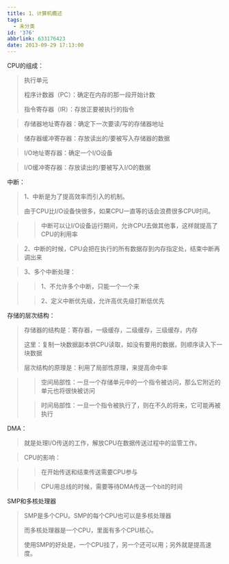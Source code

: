 ```yaml
---
title: 1、计算机概述
tags:
  - 未分类
id: '376'
abbrlink: 633176423
date: 2013-09-29 17:13:00
---
```


CPU的组成：

> 执行单元
> 
> 程序计数器（PC）：确定在内存的那一段开始计数
> 
> 指令寄存器（IR）：存放正要被执行的指令

> 存储器地址寄存器：确定下一次要读/写的存储器地址

> 储存器缓冲寄存器：存放读出的/要被写入存储器的数据

> I/O地址寄存器：确定一个I/O设备

> I/O缓冲寄存器：存放读出的/要被写入I/O的数据

>   

中断：

> 1、中断是为了提高效率而引入的机制。
> 
> 由于CPU比I/O设备快很多，如果CPU一直等的话会浪费很多CPU时间。

> > 中断可以让I/O设备运行期间，允许CPU去做其他事，这样就提高了CPU的利用率

> 2、中断的时候，CPU会把在执行的所有数据存到内存指定处，结束中断再调出来

> 3、多个中断处理：

> > 1、不允许多个中断，只能一个一个来
> 
> > 2、定义中断优先级，允许高优先级打断低优先

  

  

存储的层次结构：

> 存储器的结构是：寄存器，一级缓存，二级缓存，三级缓存，内存
> 
> 这里：复制一块数据副本供CPU读取，如没有要用的数据，则顺序读入下一块数据
> 
> 层次结构的原理是：利用了局部性原理，来提高命中率

> > 空间局部性：一旦一个存储单元中的一个指令被访问，那么它附近的单元也将很快被访问
> 
> > 时间局部性：一旦一个指令被执行了，则在不久的将来，它可能再被执行

>   
> 
>   

DMA：

> 就是处理I/O传送的工作，解放CPU在数据传送过程中的监管工作。

> CPU的影响：

> > 在开始传送和结束传送需要CPU参与
> 
> > CPU用总线的时候，需要等待DMA传送一个bit的时间
> 
> >   

SMP和多核处理器

> SMP是多个CPU。SMP的每个CPU也可以是多核处理器
> 
> 而多核处理器是一个CPU，里面有多个CPU核心。
> 
> 使用SMP的好处是，一个CPU挂了，另一个还可以用；另外就是提高速度。

  

> >   
> 
>